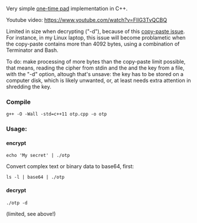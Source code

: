 Very simple [one-time pad](https://en.wikipedia.org/wiki/One-time_pad) implementation in C++.

Youtube video: https://www.youtube.com/watch?v=FlIG3TvQCBQ

Limited in size when decrypting ("-d"), because of this
[copy-paste issue](https://stackoverflow.com/questions/22886167/read-a-string-of-length-greater-than-4096-bytes-from-stdin-in-c).
For instance, in my Linux laptop, this issue will become problametic when the copy-paste contains more than 4092 bytes, using a combination of Terminator and Bash.

To do: make processing of more bytes than the copy-paste limit possible, that means, reading the cipher from stdin and the and the key from a file, with the "-d" option, altough that's unsave:
the key has to be stored on a computer disk, which is likely unwanted, or, at least needs extra attention in shredding the key.

### Compile

````
g++ -O -Wall -std=c++11 otp.cpp -o otp
````

### Usage:

#### encrypt

````
echo 'My secret' | ./otp
````

Convert complex text or binary data to base64, first:

````
ls -l | base64 | ./otp
````

#### decrypt

````
./otp -d
````

(limited, see above!)
